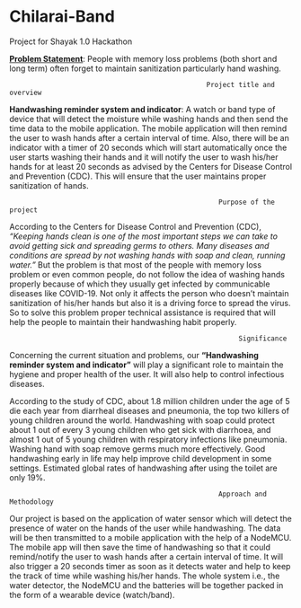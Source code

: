 # Chilarai-Band
Project for Shayak 1.0 Hackathon

<ins>**Problem Statement**</ins>: People with memory loss problems (both short and long term) often forget to maintain sanitization particularly hand washing.

                                                     Project title and overview

**Handwashing reminder system and indicator**: A watch or band type of device that will detect the moisture while washing hands and then send the time data to the mobile application. The mobile application will then remind the user to wash hands after a certain interval of time. Also, there will be an indicator with a timer of 20 seconds which will start automatically once the user starts washing their hands and it will notify the user to wash his/her hands for at least 20 seconds as advised by the Centers for Disease Control and Prevention (CDC). This will ensure that the user maintains proper sanitization of hands.

                                                        Purpose of the project

According to the Centers for Disease Control and Prevention (CDC), *“Keeping hands clean is one of the most important steps we can take to avoid getting sick and spreading germs to others. Many diseases and conditions are spread by not washing hands with soap and clean, running water.”*
But the problem is that most of the people with memory loss problem or even common people, do not follow the idea of washing hands properly because of which they usually get infected by communicable diseases like COVID-19. Not only it affects the person who doesn’t maintain sanitization of his/her hands but also it is a driving force to spread the virus. So to solve this problem proper technical assistance is required that will help the people to maintain their handwashing habit properly.

                                                             Significance

Concerning the current situation and problems, our **“Handwashing reminder system and indicator”** will play a significant role to maintain the hygiene and proper health of the user. It will also help to control infectious diseases.

According to the study of CDC, about 1.8 million children under the age of 5 die each year from diarrheal diseases and pneumonia, the top two killers of young children around the world. Handwashing with soap could protect about 1 out of every 3 young children who get sick with diarrhoea, and almost 1 out of 5 young children with respiratory infections like pneumonia. Washing hand with soap remove germs much more effectively. Good handwashing early in life may help improve child development in some settings. Estimated global rates of handwashing after using the toilet are only 19%.

                                                        Approach and Methodology

Our project is based on the application of water sensor which will detect the presence of water on the hands of the user while handwashing. The data will be then transmitted to a mobile application with the help of a NodeMCU. The mobile app will then save the time of handwashing so that it could remind/notify the user to wash hands after a certain interval of time. It will also trigger a 20 seconds timer as soon as it detects water and help to keep the track of time while washing his/her hands. The whole system i.e., the water detector, the NodeMCU and the batteries will be together packed in the form of a wearable device (watch/band).

